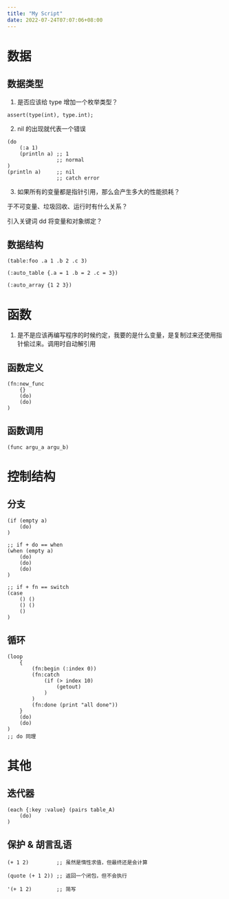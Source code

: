 ```yaml
---
title: "My Script"
date: 2022-07-24T07:07:06+08:00
---
```


# 数据

## 数据类型

1. 是否应该给 type 增加一个枚举类型？

```
assert(type(int), type.int);
```

2. nil 的出现就代表一个错误

```
(do
    (:a 1)
    (println a) ;; 1
                ;; normal
)
(println a)     ;; nil
                ;; catch error
```

3. 如果所有的变量都是指针引用，那么会产生多大的性能损耗？

于不可变量、垃圾回收、运行时有什么关系？

引入关键词 dd 将变量和对象绑定？

## 数据结构

```
(table:foo .a 1 .b 2 .c 3)

(:auto_table {.a = 1 .b = 2 .c = 3})

(:auto_array {1 2 3})
```

# 函数

1. 是不是应该再编写程序的时候约定，我要的是什么变量，是复制过来还使用指针偷过来。调用时自动解引用

## 函数定义

```
(fn:new_func
    {}
    (do)
    (do)
)
```

## 函数调用

```
(func argu_a argu_b)
```

# 控制结构

## 分支

```
(if (empty a)
    (do)
)

;; if + do == when
(when (empty a)
    (do)
    (do)
    (do)
)

;; if + fn == switch
(case
    () ()
    () ()
    ()
)
```

## 循环

```
(loop
    {
        (fn:begin (:index 0))
        (fn:catch
            (if (> index 10)
                (getout)
            )
        )
        (fn:done (print "all done"))
    }
    (do)
    (do)
)
;; do 同理
```

# 其他

## 迭代器

```
(each {:key :value} (pairs table_A)
    (do)
)
```

## 保护 & 胡言乱语

```
(+ 1 2)         ;; 虽然是惰性求值，但最终还是会计算

(quote (+ 1 2)) ;; 返回一个闭包，但不会执行

'(+ 1 2)        ;; 简写
```
